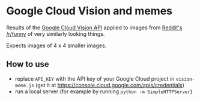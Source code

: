 Google Cloud Vision and memes
=============================

Results of the [Google Cloud Vision API](https://cloud.google.com/vision/) applied to images from [Reddit's /r/funny](https://www.reddit.com/r/funny/comments/49rpkb/dog_or_muffin/) of very similarly looking things.


Expects images of 4 x 4 smaller images.

How to use
----------

* replace `API_KEY` with the API key of your Google Cloud project in `vision-meme.js` (get it at https://console.cloud.google.com/apis/credentials)
* run a local server (for example by running `python -m SimpleHTTPServer`)
